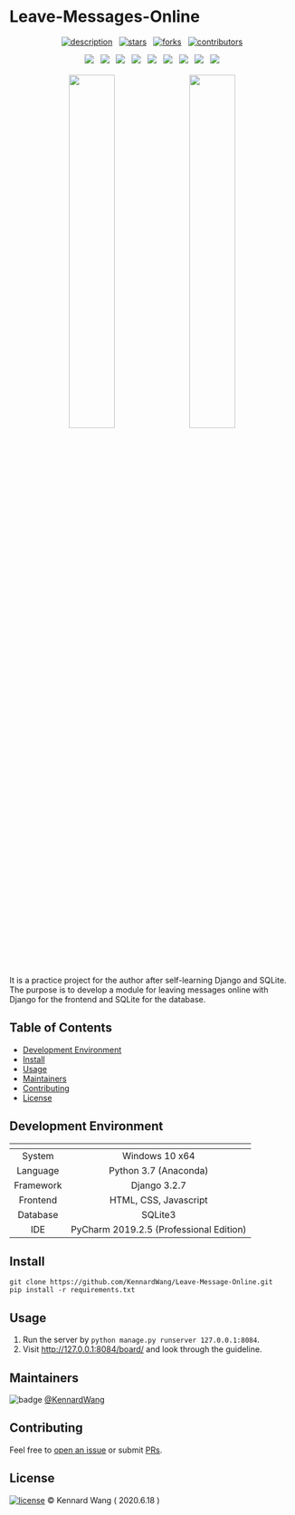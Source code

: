 # Leave-Messages-Online

<div align="center">

  [![description](https://img.shields.io/badge/project-Individual-1F1F1F?style=for-the-badge)](https://github.com/KennardWang/Leave-Messages-Online)
  &nbsp;
  [![stars](https://img.shields.io/github/stars/KennardWang/Leave-Messages-Online?style=for-the-badge&color=FDEE21)](https://github.com/KennardWang/Leave-Messages-Online/stargazers)
  &nbsp;
  [![forks](https://img.shields.io/github/forks/KennardWang/Leave-Messages-Online?style=for-the-badge&color=white)](https://github.com/KennardWang/Leave-Messages-Online/forks)
  &nbsp;
  [![contributors](https://img.shields.io/github/contributors/KennardWang/Leave-Messages-Online?style=for-the-badge&color=8BC0D0)](https://github.com/KennardWang/Leave-Messages-Online/graphs/contributors)
  
  <img src="https://img.shields.io/badge/Windows-0078D6?style=for-the-badge&logo=windows&logoColor=white" />
  &nbsp;
  <img src="https://img.shields.io/badge/Python-FFD43B?style=for-the-badge&logo=python&logoColor=blue" />
  &nbsp;
  <img src="https://img.shields.io/badge/conda-342B029.svg?&style=for-the-badge&logo=anaconda&logoColor=white" />
  &nbsp;
  <img src="https://img.shields.io/badge/Django-092E20?style=for-the-badge&logo=django&logoColor=green" />
  &nbsp;
  <img src="https://img.shields.io/badge/HTML5-E34F26?style=for-the-badge&logo=html5&logoColor=white" />
  &nbsp;
  <img src="https://img.shields.io/badge/CSS3-1572B6?style=for-the-badge&logo=css3&logoColor=white" />
  &nbsp;
  <img src="https://img.shields.io/badge/JavaScript-323330?style=for-the-badge&logo=javascript&logoColor=F7DF1E" />
  &nbsp;
  <img src="https://img.shields.io/badge/SQLite-07405E?style=for-the-badge&logo=sqlite&logoColor=white" />
  &nbsp;
  <img src="https://img.shields.io/badge/PyCharm-000000.svg?&style=for-the-badge&logo=PyCharm&logoColor=white" />
</div>

<br>

<div align=center>
  <img src="https://kennardwang.github.io/ImageSource/Leave-Message-Online/OnlineMessageForm.png" width="40%" />
  &nbsp;
  <img src="https://kennardwang.github.io/ImageSource/Leave-Message-Online/OnlineMessageBoard.png" width="40%" />
</div>

<br>

It is a practice project for the author after self-learning Django and SQLite. The purpose is to develop a module for leaving messages online with Django for the frontend and SQLite for the database.



## Table of Contents

- [Development Environment](#development-environment)
- [Install](#install)
- [Usage](#usage)
- [Maintainers](#maintainers)
- [Contributing](#contributing)
- [License](#license)



## Development Environment

| <!-- --> | <!-- --> |
|:---:|:---:|
|System|Windows 10 x64|
|Language|Python 3.7 (Anaconda)|
|Framework|Django 3.2.7|
|Frontend|HTML, CSS, Javascript|
|Database|SQLite3|
|IDE|PyCharm 2019.2.5 (Professional Edition)|



## Install

```
git clone https://github.com/KennardWang/Leave-Message-Online.git
pip install -r requirements.txt
```



## Usage

1. Run the server by `python manage.py runserver 127.0.0.1:8084`.
2. Visit http://127.0.0.1:8084/board/ and look through the guideline.



## Maintainers

![badge](https://img.shields.io/badge/maintenance-NO-EF2D5E) [@KennardWang](https://github.com/KennardWang)



## Contributing

Feel free to [open an issue](https://github.com/KennardWang/Leave-Messages-Online/issues) or submit [PRs](https://github.com/KennardWang/Leave-Messages-Online/pulls).



## License

[![license](https://img.shields.io/github/license/KennardWang/Leave-Messages-Online)](LICENSE) © Kennard Wang ( 2020.6.18 )

